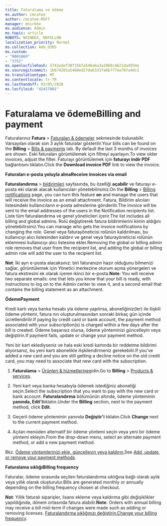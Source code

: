 ```yaml
---
title: Faturalama ve ödeme
ms.author: cmcatee
author: cmcatee-MSFT
manager: mnirkhe
ms.audience: Admin
ms.topic: article
ROBOTS: NOINDEX, NOFOLLOW
localization_priority: Normal
ms.collection: Adm_O365
ms.custom:
- "9001669"
- "3752"
ms.openlocfilehash: 5741edef38f15bfa546aba3a2868c4621da4934e
ms.sourcegitcommit: 1b674201a5460ed27da6331fa6b777ea787a4dc1
ms.translationtype: MT
ms.contentlocale: tr-TR
ms.lasthandoff: 03/05/2020
ms.locfileid: "42417801"
---
```

# <a name="billing-and-payment"></a><span data-ttu-id="c5a7e-102">Faturalama ve ödeme</span><span class="sxs-lookup"><span data-stu-id="c5a7e-102">Billing and payment</span></span>

<span data-ttu-id="c5a7e-103">Faturalarınız **Fatura** > [Faturaları & ödemeler](https://go.microsoft.com/fwlink/p/?linkid=848039) sekmesinde bulunabilir.  Varsayılan olarak son 3 aylık faturalar gösterilir.</span><span class="sxs-lookup"><span data-stu-id="c5a7e-103">Your bills can be found on the **Billing** > [Bills & payments](https://go.microsoft.com/fwlink/p/?linkid=848039) tab.  By default the last 3 months of invoices are shown.</span></span>  <span data-ttu-id="c5a7e-104">Eski faturaları görüntülemek için filtreyi ayarlayın.</span><span class="sxs-lookup"><span data-stu-id="c5a7e-104">To view older invoices, adjust the filter.</span></span>  <span data-ttu-id="c5a7e-105">Faturayı görüntülemek için **faturayı indir PDF** bağlantısını tıklatın.</span><span class="sxs-lookup"><span data-stu-id="c5a7e-105">Click the **Download invoice PDF** link to view the invoice.</span></span>

<span data-ttu-id="c5a7e-106">**Faturaları e-posta yoluyla alma**</span><span class="sxs-lookup"><span data-stu-id="c5a7e-106">**Receive invoices via email**</span></span>

<span data-ttu-id="c5a7e-107">**Faturalandırma** > [bildirimleri](https://go.microsoft.com/fwlink/p/?linkid=853212) sayfasında, bu özelliği **açabilir** ve faturayı e-posta eki olarak alacak kullanıcıları yönetebilirsiniz.</span><span class="sxs-lookup"><span data-stu-id="c5a7e-107">On the **Billing** > [Billing notifications](https://go.microsoft.com/fwlink/p/?linkid=853212) page, you can turn this feature **on** and manage the users that will receive the invoice as an email attachment.</span></span> <span data-ttu-id="c5a7e-108">Fatura, Bildirim alıcıları listesindeki kullanıcıların e-posta adreslerine gönderilir.</span><span class="sxs-lookup"><span data-stu-id="c5a7e-108">The invoice will be sent to the email addresses of the users in the Notification recipients list.</span></span> <span data-ttu-id="c5a7e-109">Liste tüm faturalandırma ve genel yöneticileri içerir.</span><span class="sxs-lookup"><span data-stu-id="c5a7e-109">The list includes all billing and global admins.</span></span>  <span data-ttu-id="c5a7e-110">Rolü değiştirerek fatura bildirimlerini kimin aldığını yönetebilirsiniz.</span><span class="sxs-lookup"><span data-stu-id="c5a7e-110">You can manage who gets the invoice notifications by changing the role.</span></span>  <span data-ttu-id="c5a7e-111">Genel veya faturayöneticisi rolünün kaldırılması, bu kullanıcıyı alıcı listesinden kaldırır ve genel veya faturayöneticisi rolünün eklenmesi kullanıcıyı alıcı listesine ekler.</span><span class="sxs-lookup"><span data-stu-id="c5a7e-111">Removing the global or billing admin role removes that user from the recipient list, and adding the global or billing admin role will add the user to the recipient list.</span></span>

<span data-ttu-id="c5a7e-112">**Not**: İki ayrı e-posta alacaksınız: biri faturanızın hazır olduğunu bilmenizi sağlar, görüntülemek için Yönetici merkezine oturum açma yönergeleri ve fatura ekstresini ek olarak içeren ikinci bir e-posta.</span><span class="sxs-lookup"><span data-stu-id="c5a7e-112">**Note**: You will receive two separate emails: one that lets you know that your bill is ready, with instructions to log on to the Admin center to view it, and a second email that contains the billing statement as an attachment.</span></span>

<span data-ttu-id="c5a7e-113">**Ödeme**</span><span class="sxs-lookup"><span data-stu-id="c5a7e-113">**Payment**</span></span>

<span data-ttu-id="c5a7e-114">Kredi kartı veya banka hesabı yla ödeme yapılırsa, aboneliğiniz(ler) ile ilişkili ödeme yöntemi, fatura nın oluşturulmasından sonraki birkaç gün içinde ücretlendirilir.</span><span class="sxs-lookup"><span data-stu-id="c5a7e-114">If paying by credit card or bank account, the payment method associated with your subscription(s) is charged within a few days after the bill is created.</span></span>  <span data-ttu-id="c5a7e-115">Ödeme başarısız olursa, ödeme yönteminizi güncelleyin veya değiştirin.</span><span class="sxs-lookup"><span data-stu-id="c5a7e-115">If payment fails, update or change your payment method.</span></span> 

<span data-ttu-id="c5a7e-116">Yeni bir kart eklediyseniz ve hala eski kredi kartında bir reddetme bildirimi alıyorsanız, bu yeni kartı abonelikle ilişkilendirmeniz gerekebilir.</span><span class="sxs-lookup"><span data-stu-id="c5a7e-116">If you've added a new card and you are still getting a decline notice on the old credit card, you may need to associate that new card with the subscription.</span></span>

1. <span data-ttu-id="c5a7e-117">**Faturalama** > [Ürünleri & hizmetlerine](https://go.microsoft.com/fwlink/p/?linkid=842054)gidin.</span><span class="sxs-lookup"><span data-stu-id="c5a7e-117">Go to **Billing** > [Products & services](https://go.microsoft.com/fwlink/p/?linkid=842054).</span></span>

2. <span data-ttu-id="c5a7e-118">Yeni kart veya banka hesabıyla ödemek istediğiniz aboneliği seçin.</span><span class="sxs-lookup"><span data-stu-id="c5a7e-118">Select the subscription that you want to pay with the new card or bank account.</span></span> <span data-ttu-id="c5a7e-119">**Faturalandırma** bölümünün altında, ödeme yönteminin **yanında, Edit'i**tıklatın.</span><span class="sxs-lookup"><span data-stu-id="c5a7e-119">Under the **Billing** section, next to the payment method, click **Edit**.</span></span>

3. <span data-ttu-id="c5a7e-120">Geçerli ödeme yönteminin yanında **Değiştir'i** tıklatın.</span><span class="sxs-lookup"><span data-stu-id="c5a7e-120">Click **Change** next to the current payment method.</span></span>

4. <span data-ttu-id="c5a7e-121">Açılan menüden alternatif bir ödeme yöntemi seçin veya yeni bir ödeme yöntemi ekleyin.</span><span class="sxs-lookup"><span data-stu-id="c5a7e-121">From the drop-down menu, select an alternate payment method, or add a new payment method.</span></span>

<span data-ttu-id="c5a7e-122">Bkz. [Ödeme yöntemlerinizi ekle, güncelleyin veya kaldırın.](https://go.microsoft.com/fwlink/?linkid=2118133)</span><span class="sxs-lookup"><span data-stu-id="c5a7e-122">See [Add, update, or remove your payment methods](https://go.microsoft.com/fwlink/?linkid=2118133).</span></span>

<span data-ttu-id="c5a7e-123">**Faturalama sıklığı**</span><span class="sxs-lookup"><span data-stu-id="c5a7e-123">**Billing frequency**</span></span>

<span data-ttu-id="c5a7e-124">Faturalar, ödeme sırasında seçilen faturalandırma sıklığına bağlı olarak aylık veya yıllık olarak oluşturulur.</span><span class="sxs-lookup"><span data-stu-id="c5a7e-124">Bills are generated monthly or annually depending on the billing frequency chosen at checkout.</span></span>  

<span data-ttu-id="c5a7e-125">**Not**: Yıllık faturalı siparişler, lisans ekleme veya kaldırma gibi değişiklikler yapıldığında, dönem ortasında fatura alabilir.</span><span class="sxs-lookup"><span data-stu-id="c5a7e-125">**Note**: Orders with annual billing may receive a bill mid-term if changes were made such as adding or removing licenses.</span></span>  <span data-ttu-id="c5a7e-126">[Faturalandırma sıklığınızı değiştirin.](https://go.microsoft.com/fwlink/?linkid=2119148)</span><span class="sxs-lookup"><span data-stu-id="c5a7e-126">[Change your billing frequency](https://go.microsoft.com/fwlink/?linkid=2119148).</span></span>
